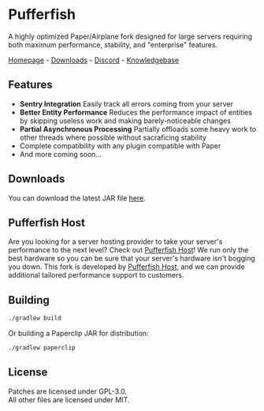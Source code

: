 [home]: https://pufferfish.host
[knowledgebase]: https://docs.airplane.gg
[discord]: https://discord.gg/reZw4vQV9H
[downloads]: https://ci.pufferfish.host/job/Pufferfish

# Pufferfish
A highly optimized Paper/Airplane fork designed for large servers requiring both maximum performance, stability, and "enterprise" features.

[Homepage][home] - [Downloads][downloads] - [Discord][discord] - [Knowledgebase][knowledgebase]

## Features

- **Sentry Integration** Easily track all errors coming from your server
- **Better Entity Performance** Reduces the performance impact of entities by skipping useless work and making barely-noticeable changes
- **Partial Asynchronous Processing** Partially offloads some heavy work to other threads where possible without sacraficing stability
- Complete compatibility with any plugin compatible with Paper
- And more coming soon...

## Downloads
You can download the latest JAR file [here][downloads].

## Pufferfish Host

Are you looking for a server hosting provider to take your server's performance to the next level? Check out [Pufferfish Host][home]! We run only the best hardware so you can be sure that your server's hardware isn't bogging you down.
This fork is developed by [Pufferfish Host][home], and we can provide additional tailored performance support to customers.

## Building

```bash
./gradlew build
```

Or building a Paperclip JAR for distribution:

```bash
./gradlew paperclip
```

## License
Patches are licensed under GPL-3.0.  
All other files are licensed under MIT.
